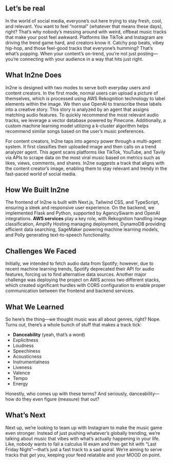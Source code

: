 ## Let’s be real

In the world of social media, everyone’s out here trying to stay fresh, cool, and relevant. You want to feel “normal” (whatever that means these days), right? That’s why nobody’s messing around with weird, offbeat music tracks that make your post feel awkward. Platforms like TikTok and Instagram are driving the trend game hard, and creators know it. Catchy pop beats, vibey hip-hop, and those feel-good tracks that everyone’s humming? That’s what’s popping. When your content’s on-trend, you’re not just posting—you’re connecting with your audience in a way that hits just right. 

## What In2ne Does

In2ne is designed with two modes to serve both everyday users and content creators. In the first mode, normal users can upload a picture of themselves, which is processed using AWS Rekognition technology to label elements within the image. We then use OpenAI to transcribe these labels into a creative story. This story is analyzed by an agent that assigns matching audio features. To quickly recommend the most relevant audio tracks, we leverage a vector database powered by Pinecone. Additionally, a custom machine learning model utilizing a k-cluster algorithm helps recommend similar songs based on the user’s music preferences.

For content creators, In2ne taps into agency power through a multi-agent system. It first classifies their uploaded image and then calls on a trend analyzer agent. This agent scans platforms like TikTok, YouTube, and Tavily via APIs to scrape data on the most viral music based on metrics such as likes, views, comments, and shares. In2ne suggests a track that aligns with the content creator’s image, enabling them to stay relevant and trendy in the fast-paced world of social media.

## How We Built In2ne

The frontend of In2ne is built with Next.js, Tailwind CSS, and TypeScript, ensuring a sleek and responsive user experience. On the backend, we implemented Flask and Python, supported by AgencySwarm and OpenAI integrations. 
**AWS services** play a key role, with Rekognition handling image classification, Amplify Hosting managing deployment, DynamoDB providing efficient data searching, SageMaker powering machine learning models, and Polly generating text-to-speech functionality.

## Challenges We Faced

Initially, we intended to fetch audio data from Spotify; however, due to recent machine learning trends, Spotify deprecated their API for audio features, forcing us to find alternative data sources. Another major challenge was deploying the project on AWS across two different stacks, which created significant hurdles with CORS configuration to enable proper communication between the frontend and backend services.

## What We Learned

So here’s the thing—we thought music was all about genres, right? Nope. Turns out, there’s a whole bunch of stuff that makes a track tick:

- **Danceability** (yeah, that’s a word)  
- Explicitness  
- Loudness  
- Speechiness  
- Acousticness  
- Instrumentalness  
- Liveness  
- Valence  
- Tempo  
- Energy  

Honestly, who comes up with these terms? And seriously, danceability—how do they even figure (measure) that out?

## What’s Next

Next up, we’re looking to team up with Instagram to make the music game even stronger. Instead of just pushing whatever’s globally trending, we’re talking about music that vibes with what’s actually happening in your life. Like, nobody wants to fail a calculus III exam and then get hit with “Last Friday Night”—that’s just a fast track to a sad spiral. We’re aiming to serve tracks that *get you,* keeping your feed relatable and your MOOD on point.
